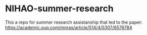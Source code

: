 # NIHAO-summer-research
This a repo for summer research assistanship that led to the paper: https://academic.oup.com/mnras/article/514/4/5307/6576784
